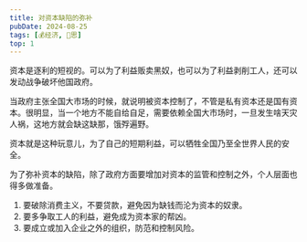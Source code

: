 ```yaml
---
title: 对资本缺陷的弥补
pubDate: 2024-08-25
tags: [💰经济, 🤔思]
top: 1
---
```


资本是逐利的短视的。可以为了利益贩卖黑奴，也可以为了利益剥削工人，还可以发动战争破坏他国政府。

当政府主张全国大市场的时候，就说明被资本控制了，不管是私有资本还是国有资本。很明显，当一个地方不能自给自足，需要依赖全国大市场时，一旦发生啥天灾人祸，这地方就会缺这缺那，饿殍遍野。

资本就是这种玩意儿，为了自己的短期利益，可以牺牲全国乃至全世界人民的安全。

为了弥补资本的缺陷，除了政府方面要增加对资本的监管和控制之外，个人层面也得多做准备。

1. 要破除消费主义，不要贷款，避免因为缺钱而沦为资本的奴隶。
2. 要多争取工人的利益，避免成为资本家的帮凶。
3. 要成立或加入企业之外的组织，防范和控制风险。

